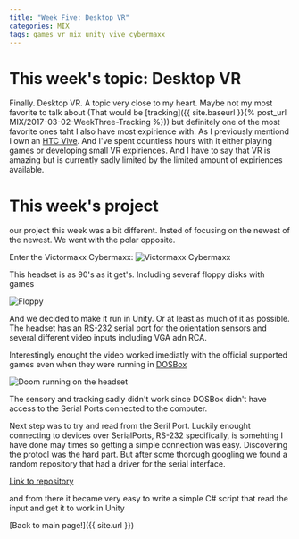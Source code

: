 ```yaml
---
title: "Week Five: Desktop VR"
categories: MIX
tags: games vr mix unity vive cybermaxx
---
```


# This week's topic: Desktop VR

Finally. Desktop VR. A topic very close to my heart. Maybe not my most favorite to talk about (That would be [tracking]({{ site.baseurl }}{% post_url MIX/2017-03-02-WeekThree-Tracking %})) but definitely one of the most favorite ones taht I also have most expirience with. As I previously mentiond I own an [HTC Vive](https://en.wikipedia.org/wiki/HTC_Vive). And I've spent countless hours with it either playing games or developing small VR expiriences. And I have to say that VR is amazing but is currently sadly limited by the limited amount of expiriences available.

# This week's project

our project this week was a bit different. Insted of focusing on the newest of the newest. We went with the polar opposite.

Enter the Victormaxx Cybermaxx:
![Victormaxx Cybermaxx]({{site.url}}/images/WeekFiveDesktopVr/cybermaxx_promo.jpg)

This headset is as 90's as it get's. Including severaf floppy disks with games

![Floppy]({{site.url}}/images/WeekFiveDesktopVr/cybermaxx_promo.jpg)

And we decided to make it run in Unity. Or at least as much of it as possible.
The headset has an RS-232 serial port for the orientation sensors and several different video inputs including VGA adn RCA.

Interestingly enought the video worked imediatly with the official supported games even when they were running in [DOSBox](https://www.dosbox.com/)

![Doom running on the headset]({{site.url}}/images/WeekFiveDesktopVr/cybermaxx_doom.jpg)

The sensory and tracking sadly didn't work since DOSBox didn't have access to the Serial Ports connected to the computer.

Next step was to try and read from the Seril Port. Luckily enought connecting to devices over SerialPorts, RS-232 specifically, is somehting I have done may times so getting a simple connection was easy.
Discovering the protocl was the hard part. But after some thorough googling we found a random repository that had a driver for the serial interface.

[Link to repository](https://stuff.mit.edu/afs/sipb/user/frodo/Thesis/CTdisk/WinTrak%20II/MAXXCOM.H)

and from there it became very easy to write a simple C# script that read the input and get it to work in Unity


[Back to main page!]({{ site.url }})
